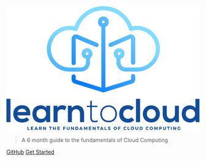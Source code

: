 <!-- _coverpage.md -->

![logo](img/surface1.svg)


> A 6 month guide to the fundamentals of Cloud Computing

[GitHub](https://github.com/learntocloud/learn-to-cloud/)
[Get Started](#intro)